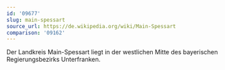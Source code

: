 ```yaml
---
id: '09677'
slug: main-spessart
source_url: https://de.wikipedia.org/wiki/Main-Spessart
comparison: '09162'
---
```


Der Landkreis Main-Spessart liegt in der westlichen Mitte des bayerischen Regierungsbezirks Unterfranken.

